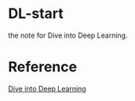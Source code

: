 # DL-start
the note for Dive into Deep Learning.
# Reference
[Dive into Deep Learning](https://zh.d2l.ai/)